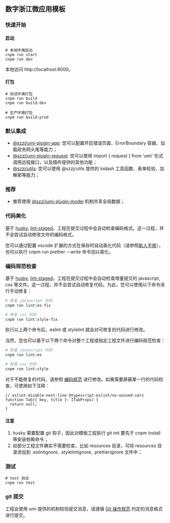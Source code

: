 ## 数字浙江微应用模板

### 快速开始

#### 启动

```shell
# 本地环境启动
cnpm run start 
cnpm run dev
```

本地访问 http://localhost:8000。

#### 打包

```shell
# 测试环境打包
cnpm run build
cnpm run build:dev

# 生产环境打包
cnpm run build:prod
```

### 默认集成

- [@szzj/umi-plugin-app](http://10.145.11.75:8080/gui/szzj-ones#/plugins/app): 您可以配置开启错误页面、ErrorBoundary 容器、加载政务网头尾等能力；
- [@szzj/umi-plugin-request](http://10.145.11.75:8080/gui/szzj-ones#/plugins/request): 您可以使用 import { request } from 'umi' 形式调用远程接口，以及插件提供的其他功能；
- [@szzj/utils](http://10.145.11.75:8080/gui/szzj-utils/#/): 您可以使用 @szzj/utils 提供的 lodash 工具函数、表单校验、加解密等能力；

### 推荐

- 推荐使用 [@szzj/umi-plugin-model](http://10.145.11.75:8080/gui/szzj-ones#/plugins/model) 机制共享全局数据；


### 代码美化

基于 [husky](https://typicode.github.io/husky/#/), [lint-staged](https://www.npmjs.com/package/lint-staged)，工程在提交过程中会自动检查编码格式。这一过程，并不会尝试自动修改文件的编码格式。

您可以通过配置 vscode 扩展的方式在保存时自动美化代码（请参照[新人手册]()），也可以执行 cnpm run prettier --write 命令加以美化。

### 编码规范检查

基于 [husky](https://typicode.github.io/husky/#/), [lint-staged](https://www.npmjs.com/package/lint-staged)，工程在提交过程中会自动检查增量提交的 javascript, css 等文件。这一过程，并不会尝试自动修复代码。为此，您可以使用以下命令进行手动修复：

```bash
# 修复 javascript 代码
cnpm run lint:es-fix

# 修复 css 代码
cnpm run lint:style-fix
```

执行以上两个命令后，eslint 或 stylelint 就会对可修复的代码进行修改。

当然，您也可以基于以下两个命令对整个工程或指定工程文件进行编码规范检查：

```bash
# 检查 javascript 代码
cnpm run lint:es

# 检查 css 代码
cnpm run lint:style
```

对于不能修复的代码，请参照 [编码规范](http://10.145.11.75:8080/gui/szzj-ones#/specifications) 进行修改。如果需要屏蔽某一行的代码检查，可使用如下注释：

```tsx | pure
// eslint-disable-next-line @typescript-eslint/no-unused-vars
function Tab({ key, title }: ITabProps) {
  return null;
}
```

#### 注意

1. husky 需要配置 git 钩子，因此对模板工程执行 git init 要先于 cnpm install 等安装依赖命令；
2. 如部分工程文件确实不需要检查，比如 resources 目录，可将 resources 目录添加到 .eslintignore, .stylelintignore, .prettierignore 文件中；

### 测试

```shell
# test 测试
cnpm run test
```

### git 提交

工程会使用 umi 提供的机制校验提交消息，请遵循 [Git 操作规范](http://10.145.11.75:8080/gui/szzj-ones#/specifications/git) 约定的消息格式进行提交。

